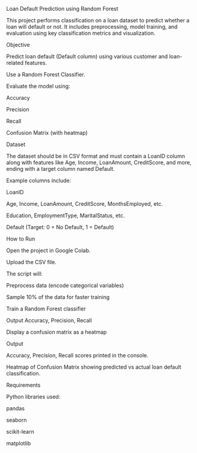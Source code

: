 Loan Default Prediction using Random Forest

This project performs classification on a loan dataset to predict whether a loan will default or not. It includes preprocessing, model training, and evaluation using key classification metrics and visualization.

Objective

Predict loan default (Default column) using various customer and loan-related features.

Use a Random Forest Classifier.

Evaluate the model using:

Accuracy

Precision

Recall

Confusion Matrix (with heatmap)

Dataset

The dataset should be in CSV format and must contain a LoanID column along with features like Age, Income, LoanAmount, CreditScore, and more, ending with a target column named Default.

Example columns include:

LoanID

Age, Income, LoanAmount, CreditScore, MonthsEmployed, etc.

Education, EmploymentType, MaritalStatus, etc.

Default (Target: 0 = No Default, 1 = Default)

How to Run

Open the project in Google Colab.

Upload the CSV file.

The script will:

Preprocess data (encode categorical variables)

Sample 10% of the data for faster training

Train a Random Forest classifier

Output Accuracy, Precision, Recall

Display a confusion matrix as a heatmap

Output

Accuracy, Precision, Recall scores printed in the console.

Heatmap of Confusion Matrix showing predicted vs actual loan default classification.

Requirements

Python libraries used:

pandas

seaborn

scikit-learn

matplotlib
